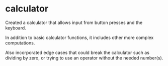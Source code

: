 # calculator

Created a calculator that allows input from button presses and the keyboard.

In addition to basic calculator functions, it includes other more complex computations.

Also incorporated edge cases that could break the calculator such as dividing by zero, or trying to use an operator without the needed number(s).
